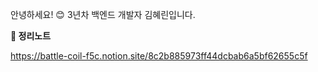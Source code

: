 
안녕하세요! 😊 3년차 백엔드 개발자 김혜린입니다.







**📖 정리노트**

https://battle-coil-f5c.notion.site/8c2b885973ff44dcbab6a5bf62655c5f
